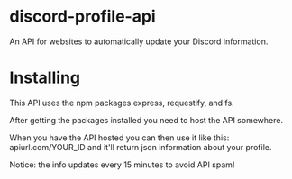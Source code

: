 # discord-profile-api
An API for websites to automatically update your Discord information.

# Installing
This API uses the npm packages express, requestify, and fs.

After getting the packages installed you need to host the API somewhere.

When you have the API hosted you can then use it like this: apiurl.com/YOUR_ID and it'll return json information about your profile.

Notice: the info updates every 15 minutes to avoid API spam!
